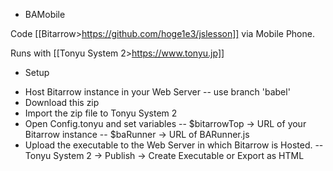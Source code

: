 * BAMobile

Code [[Bitarrow>https://github.com/hoge1e3/jslesson]] via Mobile Phone.

Runs with [[Tonyu System 2>https://www.tonyu.jp]]

* Setup

- Host Bitarrow instance in your Web Server
-- use branch 'babel'
- Download this zip
- Import the zip file to Tonyu System 2
- Open Config.tonyu and set variables
-- $bitarrowTop  -> URL of your Bitarrow instance
-- $baRunner -> URL of BARunner.js
- Upload the executable to the Web Server in which Bitarrow is Hosted.
-- Tonyu System 2  -> Publish -> Create Executable or Export as HTML


